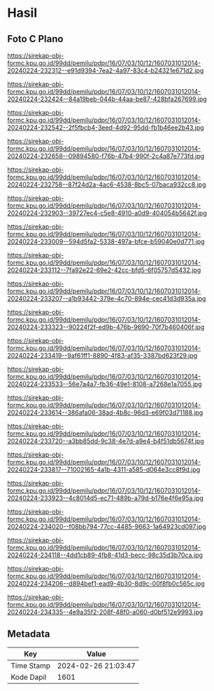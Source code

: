 # Hasil

## Foto C Plano

https://sirekap-obj-formc.kpu.go.id/99dd/pemilu/pdpr/16/07/03/10/12/1607031012014-20240224-232312--e91d9394-7ea2-4a97-83c4-b24321e671d2.jpg

https://sirekap-obj-formc.kpu.go.id/99dd/pemilu/pdpr/16/07/03/10/12/1607031012014-20240224-232424--84a19beb-044b-44aa-be87-428bfa267699.jpg

https://sirekap-obj-formc.kpu.go.id/99dd/pemilu/pdpr/16/07/03/10/12/1607031012014-20240224-232542--2f5fbcb4-3eed-4d92-95dd-fb1b46ee2b43.jpg

https://sirekap-obj-formc.kpu.go.id/99dd/pemilu/pdpr/16/07/03/10/12/1607031012014-20240224-232658--09894580-f76b-47b4-990f-2c4a87e773fd.jpg

https://sirekap-obj-formc.kpu.go.id/99dd/pemilu/pdpr/16/07/03/10/12/1607031012014-20240224-232758--87f24d2a-4ac6-4538-8bc5-07baca932cc8.jpg

https://sirekap-obj-formc.kpu.go.id/99dd/pemilu/pdpr/16/07/03/10/12/1607031012014-20240224-232903--39727ec4-c5e8-4910-a0d9-404054b5642f.jpg

https://sirekap-obj-formc.kpu.go.id/99dd/pemilu/pdpr/16/07/03/10/12/1607031012014-20240224-233009--594d5fa2-5338-497a-bfce-b59040e0d771.jpg

https://sirekap-obj-formc.kpu.go.id/99dd/pemilu/pdpr/16/07/03/10/12/1607031012014-20240224-233112--7fa92e22-69e2-42cc-bfd5-6f05757d5432.jpg

https://sirekap-obj-formc.kpu.go.id/99dd/pemilu/pdpr/16/07/03/10/12/1607031012014-20240224-233207--a1b93442-379e-4c70-894e-cec41d3d935a.jpg

https://sirekap-obj-formc.kpu.go.id/99dd/pemilu/pdpr/16/07/03/10/12/1607031012014-20240224-233323--90224f2f-ed9b-476b-9690-70f7b460406f.jpg

https://sirekap-obj-formc.kpu.go.id/99dd/pemilu/pdpr/16/07/03/10/12/1607031012014-20240224-233419--9af61ff1-8890-4f83-af35-3387bd623f29.jpg

https://sirekap-obj-formc.kpu.go.id/99dd/pemilu/pdpr/16/07/03/10/12/1607031012014-20240224-233533--56e7a4a7-fb36-49e1-8108-a7268e1a7055.jpg

https://sirekap-obj-formc.kpu.go.id/99dd/pemilu/pdpr/16/07/03/10/12/1607031012014-20240224-233614--386afa06-38ad-4b8c-96d3-e69f03d71188.jpg

https://sirekap-obj-formc.kpu.go.id/99dd/pemilu/pdpr/16/07/03/10/12/1607031012014-20240224-233720--a3bb85dd-9c38-4e7d-a9e4-b4f51db5674f.jpg

https://sirekap-obj-formc.kpu.go.id/99dd/pemilu/pdpr/16/07/03/10/12/1607031012014-20240224-233817--71002165-4a1b-4311-a585-d064e3cc8f9d.jpg

https://sirekap-obj-formc.kpu.go.id/99dd/pemilu/pdpr/16/07/03/10/12/1607031012014-20240224-233923--4c8014d5-ec71-489b-a79d-b176e4f6e95a.jpg

https://sirekap-obj-formc.kpu.go.id/99dd/pemilu/pdpr/16/07/03/10/12/1607031012014-20240224-234020--f08bb794-77cc-4485-9663-1a64923cd097.jpg

https://sirekap-obj-formc.kpu.go.id/99dd/pemilu/pdpr/16/07/03/10/12/1607031012014-20240224-234118--4dd1cb89-4fb8-41d3-becc-98c35d3b70ca.jpg

https://sirekap-obj-formc.kpu.go.id/99dd/pemilu/pdpr/16/07/03/10/12/1607031012014-20240224-234206--d894bef1-ead9-4b30-8d9c-00f8fb0c565c.jpg

https://sirekap-obj-formc.kpu.go.id/99dd/pemilu/pdpr/16/07/03/10/12/1607031012014-20240224-234335--4e9a35f2-208f-48f0-a060-d0bf512e9993.jpg


## Metadata

| Key        | Value               |
| ---------- | ------------------- |
| Time Stamp | 2024-02-26 21:03:47 |
| Kode Dapil | 1601                |



